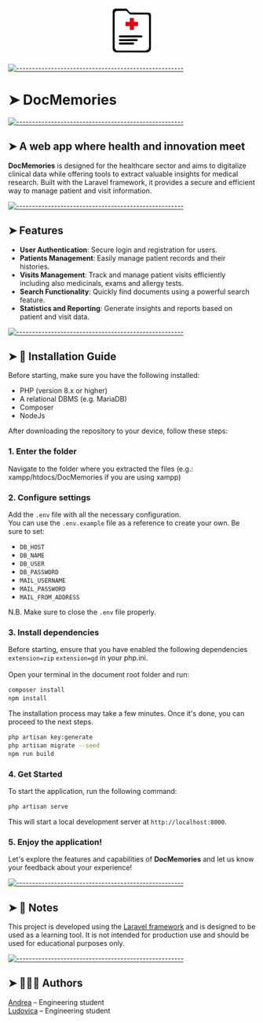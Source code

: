 


<p align="center">
<img src="https://github.com/lucucinelli/DocMemories/blob/main/public/favicon.ico" alt="Build Status" width="100" height="100">

[![-----------------------------------------------------](https://raw.githubusercontent.com/andreasbm/readme/master/assets/lines/colored.png)](#docmemories)
# ➤ DocMemories

[![-----------------------------------------------------](https://raw.githubusercontent.com/andreasbm/readme/master/assets/lines/colored.png)](#the-perfect-site-for-every-reader)

## ➤ A web app where health and innovation meet

**DocMemories** is designed for the healthcare sector and aims to digitalize clinical data while offering tools to extract valuable insights for medical research. Built with the Laravel framework, it provides a secure and efficient way to manage patient and visit information.

[![-----------------------------------------------------](https://raw.githubusercontent.com/andreasbm/readme/master/assets/lines/colored.png)](#-features)

## ➤ Features

- **User Authentication**: Secure login and registration for users.
- **Patients Management**: Easily manage patient records and their histories.
- **Visits Management**: Track and manage patient visits efficiently including also medicinals, exams and allergy tests.
- **Search Functionality**: Quickly find documents using a powerful search feature.
- **Statistics and Reporting**: Generate insights and reports based on patient and visit data.

[![-----------------------------------------------------](https://raw.githubusercontent.com/andreasbm/readme/master/assets/lines/colored.png)](#-installation-guide)

## ➤ 🚀 Installation Guide

Before starting, make sure you have the following installed:

- PHP (version 8.x or higher)
- A relational DBMS (e.g. MariaDB)
- Composer
- NodeJs

After downloading the repository to your device, follow these steps:

### 1. Enter the folder
Navigate to the folder where you extracted the files (e.g.: xampp/htdocs/DocMemories if you are using xampp)

### 2. Configure settings

Add the `.env` file with all the necessary configuration.<br>
You can use the `.env.example` file as a reference to create your own. Be sure to set: 
- `DB_HOST`
- `DB_NAME`
- `DB_USER`
- `DB_PASSWORD`
- `MAIL_USERNAME`
- `MAIL_PASSWORD`
- `MAIL_FROM_ADDRESS`

N.B. Make sure to close the `.env` file properly.

### 3. Install dependencies


Before starting, ensure that you have enabled the following dependencies ```extension=zip``` ```extension=gd``` in your php.ini. <br><br>
Open your terminal in the document root folder and run:


```bash
composer install
npm install
```

The installation process may take a few minutes. Once it's done, you can proceed to the next steps.

```bash
php artisan key:generate
php artisan migrate --seed
npm run build
```
### 4. Get Started

To start the application, run the following command:

```bash
php artisan serve
```

This will start a local development server at `http://localhost:8000`.

### 5. Enjoy the application!
Let's explore the features and capabilities of **DocMemories** and let us know your feedback about your experience!

[![-----------------------------------------------------](https://raw.githubusercontent.com/andreasbm/readme/master/assets/lines/colored.png)](#-notes)

## ➤ 📝 Notes

This project is developed using the <a href="https://laravel.com/">Laravel framework</a> and is designed to be used as a learning tool. It is not intended for production use and should be used for educational purposes only.



[![-----------------------------------------------------](https://raw.githubusercontent.com/andreasbm/readme/master/assets/lines/colored.png)](#-authors)

## ➤ 👨🏻‍💻 Authors

<a href="https://github.com/AndrewCostant">Andrea</a> – Engineering student <br>
<a href="https://github.com/lucucinelli">Ludovica</a> – Engineering student <br>
